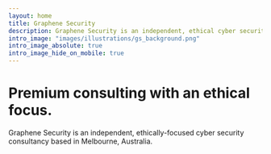 ```yaml
---
layout: home
title: Graphene Security
description: Graphene Security is an independent, ethical cyber security consultancy based in Melbourne, Australia.
intro_image: "images/illustrations/gs_background.png"
intro_image_absolute: true
intro_image_hide_on_mobile: true
---
```


# Premium consulting with an ethical focus.

Graphene Security is an independent, ethically-focused cyber security consultancy based in Melbourne, Australia.
